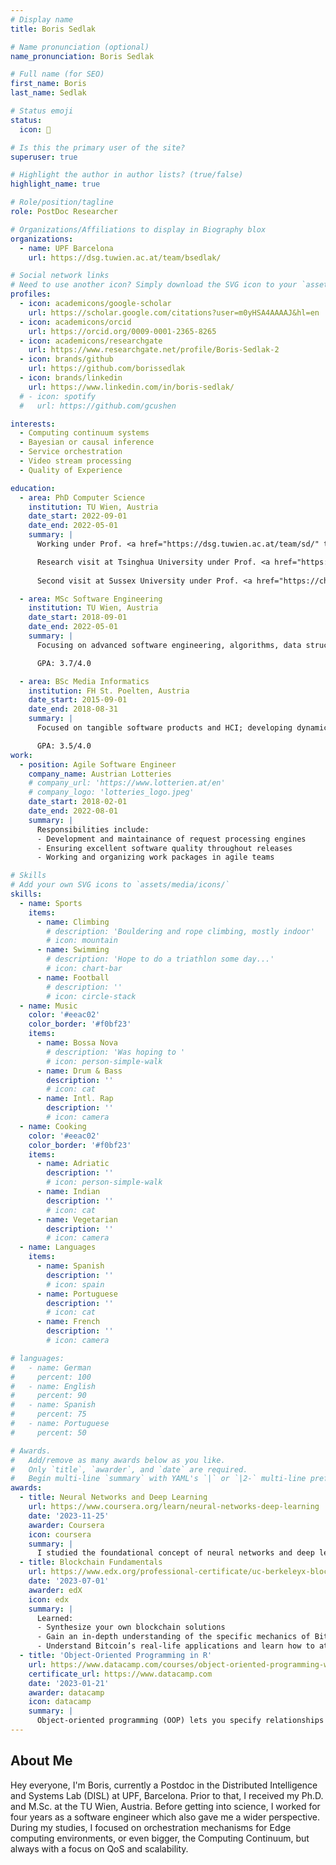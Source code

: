 ```yaml
---
# Display name
title: Boris Sedlak

# Name pronunciation (optional)
name_pronunciation: Boris Sedlak

# Full name (for SEO)
first_name: Boris
last_name: Sedlak

# Status emoji
status:
  icon: 🧉

# Is this the primary user of the site?
superuser: true

# Highlight the author in author lists? (true/false)
highlight_name: true

# Role/position/tagline
role: PostDoc Researcher

# Organizations/Affiliations to display in Biography blox
organizations:
  - name: UPF Barcelona
    url: https://dsg.tuwien.ac.at/team/bsedlak/

# Social network links
# Need to use another icon? Simply download the SVG icon to your `assets/media/icons/` folder.
profiles:
  - icon: academicons/google-scholar
    url: https://scholar.google.com/citations?user=m0yHSA4AAAAJ&hl=en
  - icon: academicons/orcid
    url: https://orcid.org/0009-0001-2365-8265
  - icon: academicons/researchgate
    url: https://www.researchgate.net/profile/Boris-Sedlak-2
  - icon: brands/github
    url: https://github.com/borissedlak
  - icon: brands/linkedin
    url: https://www.linkedin.com/in/boris-sedlak/
  # - icon: spotify
  #   url: https://github.com/gcushen

interests:
  - Computing continuum systems
  - Bayesian or causal inference
  - Service orchestration
  - Video stream processing
  - Quality of Experience

education:
  - area: PhD Computer Science
    institution: TU Wien, Austria
    date_start: 2022-09-01
    date_end: 2022-05-01
    summary: |
      Working under Prof. <a href="https://dsg.tuwien.ac.at/team/sd/" target="_blank">Schahram Dustdar</a> at the Distributed Systems Group (<a href="https://dsg.tuwien.ac.at/" target="_blank">DSG</a>); focusing on ensuring runtime requirements in large-scale computing systems through causal inference. Fully funded by EU Horizon (<a href="https://www.teadal.eu/" target="_blank">Teadal</a>).

      Research visit at Tsinghua University under Prof. <a href="https://sites.google.com/site/profxiaoboqu/" target="_blank">Xiaobo Qu</a>; working on emerging transportation solutions for collaborative offloading in vehicular edge computing.
      
      Second visit at Sussex University under Prof. <a href="https://christopherlbuckley.com/" target="_blank">Chris Buckley</a>; working on agent-based intelligence in large-scale distributed computing systems.

  - area: MSc Software Engineering
    institution: TU Wien, Austria
    date_start: 2018-09-01
    date_end: 2022-05-01
    summary: |
      Focusing on advanced software engineering, algorithms, data structures, and distributed information systems. Finished the studies and master defense with distinction. Working in parallel as software engineer at Austrian lotteries.

      GPA: 3.7/4.0

  - area: BSc Media Informatics
    institution: FH St. Poelten, Austria
    date_start: 2015-09-01
    date_end: 2018-08-31
    summary: |
      Focused on tangible software products and HCI; developing dynamic solutions for mobile navigation; interactive installations for digital art (e.g., music and video); experimenting with AR and VR environments

      GPA: 3.5/4.0
work:
  - position: Agile Software Engineer
    company_name: Austrian Lotteries
    # company_url: 'https://www.lotterien.at/en'
    # company_logo: 'lotteries_logo.jpeg'
    date_start: 2018-02-01
    date_end: 2022-08-01
    summary: |
      Responsibilities include:
      - Development and maintainance of request processing engines
      - Ensuring excellent software quality throughout releases 
      - Working and organizing work packages in agile teams

# Skills
# Add your own SVG icons to `assets/media/icons/`
skills:
  - name: Sports
    items:
      - name: Climbing
        # description: 'Bouldering and rope climbing, mostly indoor'
        # icon: mountain
      - name: Swimming
        # description: 'Hope to do a triathlon some day...'
        # icon: chart-bar
      - name: Football
        # description: ''
        # icon: circle-stack
  - name: Music
    color: '#eeac02'
    color_border: '#f0bf23'
    items:
      - name: Bossa Nova
        # description: 'Was hoping to '
        # icon: person-simple-walk
      - name: Drum & Bass
        description: ''
        # icon: cat
      - name: Intl. Rap
        description: ''
        # icon: camera
  - name: Cooking
    color: '#eeac02'
    color_border: '#f0bf23'
    items:
      - name: Adriatic
        description: ''
        # icon: person-simple-walk
      - name: Indian
        description: ''
        # icon: cat
      - name: Vegetarian
        description: ''
        # icon: camera
  - name: Languages
    items:
      - name: Spanish
        description: ''
        # icon: spain
      - name: Portuguese
        description: ''
        # icon: cat
      - name: French
        description: ''
        # icon: camera

# languages:
#   - name: German
#     percent: 100
#   - name: English
#     percent: 90
#   - name: Spanish
#     percent: 75
#   - name: Portuguese
#     percent: 50

# Awards.
#   Add/remove as many awards below as you like.
#   Only `title`, `awarder`, and `date` are required.
#   Begin multi-line `summary` with YAML's `|` or `|2-` multi-line prefix and indent 2 spaces below.
awards:
  - title: Neural Networks and Deep Learning
    url: https://www.coursera.org/learn/neural-networks-deep-learning
    date: '2023-11-25'
    awarder: Coursera
    icon: coursera
    summary: |
      I studied the foundational concept of neural networks and deep learning. By the end, I was familiar with the significant technological trends driving the rise of deep learning; build, train, and apply fully connected deep neural networks; implement efficient (vectorized) neural networks; identify key parameters in a neural network’s architecture; and apply deep learning to your own applications.
  - title: Blockchain Fundamentals
    url: https://www.edx.org/professional-certificate/uc-berkeleyx-blockchain-fundamentals
    date: '2023-07-01'
    awarder: edX
    icon: edx
    summary: |
      Learned:
      - Synthesize your own blockchain solutions
      - Gain an in-depth understanding of the specific mechanics of Bitcoin
      - Understand Bitcoin’s real-life applications and learn how to attack and destroy Bitcoin, Ethereum, smart contracts and Dapps, and alternatives to Bitcoin’s Proof-of-Work consensus algorithm
  - title: 'Object-Oriented Programming in R'
    url: https://www.datacamp.com/courses/object-oriented-programming-with-s3-and-r6-in-r
    certificate_url: https://www.datacamp.com
    date: '2023-01-21'
    awarder: datacamp
    icon: datacamp
    summary: |
      Object-oriented programming (OOP) lets you specify relationships between functions and the objects that they can act on, helping you manage complexity in your code. This is an intermediate level course, providing an introduction to OOP, using the S3 and R6 systems. S3 is a great day-to-day R programming tool that simplifies some of the functions that you write. R6 is especially useful for industry-specific analyses, working with web APIs, and building GUIs.
---
```


## About Me

Hey everyone, I'm Boris, currently a Postdoc in the Distributed Intelligence and Systems Lab (DISL) at UPF, Barcelona. Prior to that, I received my Ph.D. and M.Sc. at the TU Wien, Austria. Before getting into science, I worked for four years as a software engineer which also gave me a wider perspective. During my studies, I focused on orchestration mechanisms for Edge computing environments, or even bigger, the Computing Continuum, but always with a focus on QoS and scalability.
